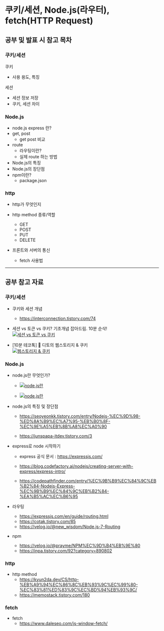 # 쿠키/세션, Node.js(라우터), fetch(HTTP Request)
## 공부 및 발표 시 참고 목차
### 쿠키/세션
쿠키
- 사용 용도, 특징  

세션
- 세션 정보 저장
- 쿠키, 세션 차이

### Node.js
- node.js express 란?
- get, post
    - get post 비교
- route
    - 라우팅이란?
    - 실제 route 하는 방법
- Node.js의 특징
- Node.js의 장단점
- npm이란?
    - package.json

### http
- http가 무엇인지
- http method 종류/역할
    - GET
    - POST
    - PUT
    - DELETE

- 프론트와 서버의 통신
    - fetch 사용법
---
## 공부 참고 자료
### 쿠키/세션
- 쿠키와 세션 개념
    - https://interconnection.tistory.com/74
    
- 세션 vs 토큰 vs 쿠키? 기초개념 잡아드림. 10분 순삭!  
    [![세션 vs 토큰 vs 쿠키](http://img.youtube.com/vi/tosLBcAX1vk/0.jpg)](https://youtu.be/tosLBcAX1vk) 
    
- [10분 테코톡] 🦄 디토의 웹스토리지 & 쿠키  
    [![웹스토리지 & 쿠키](http://img.youtube.com/vi/-4ZsGy1LOiE/0.jpg)](https://youtu.be/-4ZsGy1LOiE) 
    
### Node.js
- node.js란 무엇인가?  
    - [![node.js란](http://img.youtube.com/vi/0BS05cC9U9I/0.jpg)](https://youtu.be/0BS05cC9U9I) 
    
    - [![node.js란](http://img.youtube.com/vi/h_t7ZT-nbIQ/0.jpg)](https://youtu.be/h_t7ZT-nbIQ) 
    
- node.js의 특징 및 장단점  
    - https://seoyeonkk.tistory.com/entry/Nodejs-%EC%9D%98-%ED%8A%B9%EC%A7%95-%EB%B0%8F-%EC%9E%A5%EB%8B%A8%EC%A0%90  
    
    - https://junspapa-itdev.tistory.com/3  
    
- express로 node 시작하기  
    - express 공식 문서 : https://expressjs.com/  
    
    - https://blog.codefactory.ai/nodejs/creating-server-with-express/express-intro/  
    - https://codepathfinder.com/entry/%EC%9B%B9%EC%84%9C%EB%B2%84-Nodejs-Express-%EC%9B%B9%EC%84%9C%EB%B2%84-%EA%B5%AC%EC%B6%95  

- 라우팅  
    - https://expressjs.com/en/guide/routing.html  
    - https://cotak.tistory.com/85  
    - https://velog.io/@new_wisdom/Node.js-7-Routing  

- npm  
    - https://velog.io/@prayme/NPM%EC%9D%B4%EB%9E%80  
    - https://inpa.tistory.com/92?category=890802  

### http
- http method  
    - https://kyun2da.dev/CS/http-%EB%A9%94%EC%86%8C%EB%93%9C%EC%99%80-%EC%83%81%ED%83%9C%EC%BD%94%EB%93%9C/  
    - https://memostack.tistory.com/180  

### fetch
- fetch  
    - https://www.daleseo.com/js-window-fetch/
    
